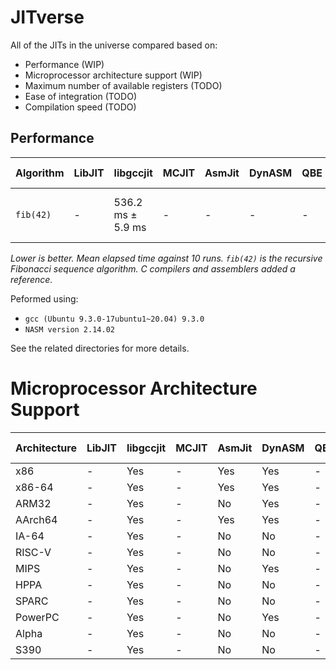 # JITverse

All of the JITs in the universe compared based on:

- Performance (WIP)
- Microprocessor architecture support (WIP)
- Maximum number of available registers (TODO)
- Ease of integration (TODO)
- Compilation speed (TODO)

## Performance

| Algorithm   | LibJIT     | libgccjit            | MCJIT       | AsmJit      | DynASM      | QBE     | MIR    | GNU Lightning        | MyJit                 | GCC                   | NASM                 |
| ----------- | ---------- | -------------------- | ----------- | ----------- | ----------- | ------- | ------ | -------------------- | --------------------- | --------------------- | -------------------- |
| `fib(42)`   | -          | 536.2 ms ±   5.9 ms  | -           | -           | -           | -       | -      | 1.331 s ±  0.005 s   | 1.807 s ±  0.072 s    | 765.5 ms ±  21.8 ms   | 792.1 ms ±   5.4 ms  |

*Lower is better. Mean elapsed time against 10 runs.*
*`fib(42)` is the recursive Fibonacci sequence algorithm.*
*C compilers and assemblers added a reference.*

Peformed using:

- `gcc (Ubuntu 9.3.0-17ubuntu1~20.04) 9.3.0`
- `NASM version 2.14.02`

See the related directories for more details.

# Microprocessor Architecture Support

| Architecture | LibJIT | libgccjit | MCJIT | AsmJit | DynASM | QBE | MIR | GNU Lightning | MyJit |
| ------------ | ------ | --------- | ----- | ------ | ------ | --- | --- | ------------- | ----- |
| x86          | -      | Yes       | -     | Yes    | Yes    | -   | -   | Yes           | Yes   |
| x86-64       | -      | Yes       | -     | Yes    | Yes    | -   | -   | Yes           | Yes   |
| ARM32        | -      | Yes       | -     | No     | Yes    | -   | -   | Yes           | Yes   |
| AArch64      | -      | Yes       | -     | Yes    | Yes    | -   | -   | Yes           | No    |
| IA-64        | -      | Yes       | -     | No     | No     | -   | -   | Yes           | No    |
| RISC-V       | -      | Yes       | -     | No     | No     | -   | -   | Yes           | No    |
| MIPS         | -      | Yes       | -     | No     | Yes    | -   | -   | Yes           | No    |
| HPPA         | -      | Yes       | -     | No     | No     | -   | -   | Yes           | No    |
| SPARC        | -      | Yes       | -     | No     | No     | -   | -   | Yes           | Yes   |
| PowerPC      | -      | Yes       | -     | No     | Yes    | -   | -   | Yes           | No    |
| Alpha        | -      | Yes       | -     | No     | No     | -   | -   | Yes           | No    |
| S390         | -      | Yes       | -     | No     | No     | -   | -   | Yes           | No    |
